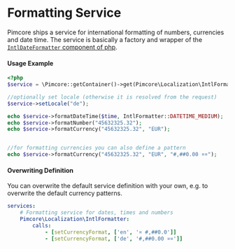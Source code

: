 # Formatting Service

Pimcore ships a service for international formatting of numbers, currencies and date time. The service is basically a 
factory and wrapper of the [`IntlDateFormatter` component of php](https://php.net/manual/de/class.intldateformatter.php).
  
#### Usage Example
 
```php
<?php
$service = \Pimcore::getContainer()->get(Pimcore\Localization\IntlFormatter::class);

//optionally set locale (otherwise it is resolved from the request)
$service->setLocale("de");

echo $service->formatDateTime($time, IntlFormatter::DATETIME_MEDIUM);
echo $service->formatNumber("45632325.32");
echo $service->formatCurrency("45632325.32", "EUR");


//for formatting currencies you can also define a pattern
echo $service->formatCurrency("45632325.32", "EUR", "#,##0.00 ¤¤");
```

#### Overwriting Definition

You can overwrite the default service definition with your own, e.g. to overwrite the default currency patterns. 

```yml
services:
    # Formatting service for dates, times and numbers
    Pimcore\Localization\IntlFormatter:
        calls:
            - [setCurrencyFormat, ['en', '¤ #,##0.0']]
            - [setCurrencyFormat, ['de', '#,##0.00 ¤¤']]
```
